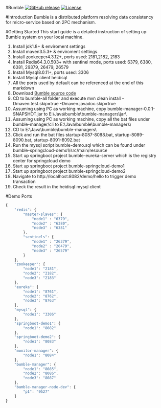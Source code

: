 #Bumble
[![GitHub release](https://img.shields.io/badge/release-download-orange.svg)](README.md)
[![License](https://img.shields.io/badge/license-Apache%202-4EB1BA.svg)](https://www.apache.org/licenses/LICENSE-2.0.html)

#Introduction 
Bumble is a distributed platform resolving data consistency for micro-service based on 2PC mechanism.

#Getting Started
This start guide is a detailed instruction of setting up Bumble system on your local machine.
1.	Install jdk1.8+ & enviroment settings
2.	Install maven3.5.3+ & enviroment settings
3.	Install zookeeper4.3.12+, ports used: 2181,2182, 2183
4.	Install Redis64.3.0.503+ with sentinel mode, ports used: 6379, 6380, 6381, 26379, 26479, 26579
5.	Install Mysql8.0.11+, ports used: 3306
6.	Install Mysql client heidisql
7.	All the ports used by default can be referenced at the end of this markdown
8.	Download [Bumble source code]()
9.	CD to bumble-all folder and execute mvn clean install -Dmaven.test.skip=true -Dmaven.javadoc.skip=true
10.	Assuming using PC as working machine, copy bumble-manager-0.0.1-SNAPSHOT.jar to E:\Java\bumble\bumble-managers\jar\
11.	Assuming using PC as working machine, copy all the bat files under bumble-manager/cli to E:\Java\bumble\bumble-managers\
12. CD to E:\Java\bumble\bumble-managers\
13.	Click and run the bat files startup-8087-8088.bat, startup-8089-8090.bat, startup-8091-8092.bat
14.	Run the mysql script bumble-demo.sql which can be found under bumble-springcloud-demo1/src/main/resource
15. Start up springboot project bumble-eureka-server which is the registry center for springcloud demo
16. Start up springboot project bumble-springcloud-demo1
17. Start up springboot project bumble-springcloud-demo2
18. Navigate to http://localhost:8082/demo/hello to trigger demo transaction
19.	Check the result in the heidisql mysql client

#Demo Ports
```js
{
	"redis": {
		"master-slaves": {
			"node1" : "6379",
			"node2" : "6380",
			"node3" : "6381"
		},
		"sentinels": {
			"node1" : "26379",
			"node2" : "26479",
			"node3" : "26579"
		}
	},
	"zookeeper": {
		"node1": "2181",
		"node2": "2182",
		"node3": "2183"
	},
	"eureka": {
		"node1": "8761",
		"node2": "8762",
		"node3": "8763"
	},
	"mysql": {
		"node1": "3306"
	},
	"springboot-demo1": {
		"node1": "8082"
	},
	"springboot-demo2": {
		"node1": "8083"
	},
	"monitor-manager": {
		"node1": "8084"
	},
	"bumble-manager": {
		"node1": "8085",
		"node2": "8086",
		"node3": "8087"
	},
	"bumble-manager-node-dev": {
		"p1": "9527"
	}
}

```



